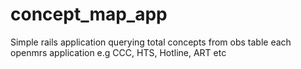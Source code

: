 # concept_map_app
Simple rails application querying total concepts from obs table each openmrs application e.g CCC, HTS, Hotline, ART etc 
